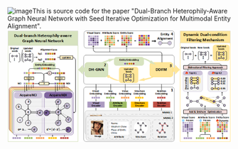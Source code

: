 <img width="1298" height="648" alt="image" src="https://github.com/user-attachments/assets/c3e649fc-d4e1-4c0c-824b-ff16aaa3d9f7" />This is source code for the paper "Dual-Branch Heterophily-Aware Graph Neural Network with Seed Iterative Optimization for Multimodal Entity Alignment".
![The Proposed DH-MEA Framework](image/framework.png)
